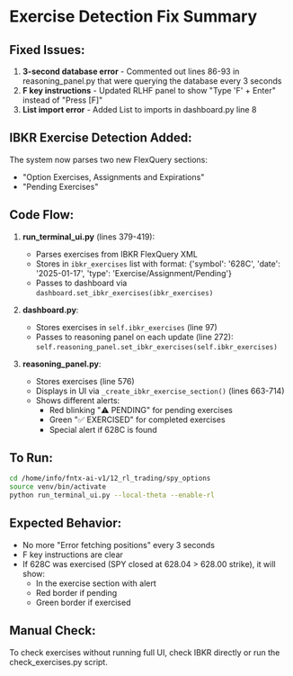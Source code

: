 # Exercise Detection Fix Summary

## Fixed Issues:
1. **3-second database error** - Commented out lines 86-93 in reasoning_panel.py that were querying the database every 3 seconds
2. **F key instructions** - Updated RLHF panel to show "Type 'F' + Enter" instead of "Press [F]"
3. **List import error** - Added List to imports in dashboard.py line 8

## IBKR Exercise Detection Added:
The system now parses two new FlexQuery sections:
- "Option Exercises, Assignments and Expirations"
- "Pending Exercises"

## Code Flow:
1. **run_terminal_ui.py** (lines 379-419):
   - Parses exercises from IBKR FlexQuery XML
   - Stores in `ibkr_exercises` list with format: {'symbol': '628C', 'date': '2025-01-17', 'type': 'Exercise/Assignment/Pending'}
   - Passes to dashboard via `dashboard.set_ibkr_exercises(ibkr_exercises)`

2. **dashboard.py**:
   - Stores exercises in `self.ibkr_exercises` (line 97)
   - Passes to reasoning panel on each update (line 272): `self.reasoning_panel.set_ibkr_exercises(self.ibkr_exercises)`

3. **reasoning_panel.py**:
   - Stores exercises (line 576)
   - Displays in UI via `_create_ibkr_exercise_section()` (lines 663-714)
   - Shows different alerts:
     - Red blinking "⚠️ PENDING" for pending exercises
     - Green "✅ EXERCISED" for completed exercises
     - Special alert if 628C is found

## To Run:
```bash
cd /home/info/fntx-ai-v1/12_rl_trading/spy_options
source venv/bin/activate
python run_terminal_ui.py --local-theta --enable-rl
```

## Expected Behavior:
- No more "Error fetching positions" every 3 seconds
- F key instructions are clear
- If 628C was exercised (SPY closed at 628.04 > 628.00 strike), it will show:
  - In the exercise section with alert
  - Red border if pending
  - Green border if exercised

## Manual Check:
To check exercises without running full UI, check IBKR directly or run the check_exercises.py script.